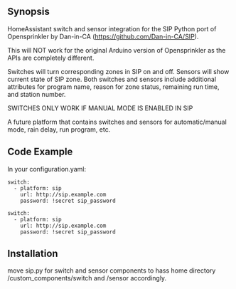 ## Synopsis

HomeAssistant switch and sensor integration for the SIP Python port of Opensprinkler by Dan-in-CA (https://github.com/Dan-in-CA/SIP).

This will NOT work for the original Arduino version of Opensprinkler as the APIs are completely different.

Switches will turn corresponding zones in SIP on and off. Sensors will show current state of SIP zone. Both switches and sensors include additional attributes for program name, reason for zone status, remaining run time, and station number.

SWITCHES ONLY WORK IF MANUAL MODE IS ENABLED IN SIP

A future platform that contains switches and sensors for automatic/manual mode, rain delay, run program, etc.

## Code Example

In your configuration.yaml:

    switch:
      - platform: sip
        url: http://sip.example.com
        password: !secret sip_password

    switch:
      - platform: sip
        url: http://sip.example.com
        password: !secret sip_password

## Installation

move sip.py for switch and sensor components to hass home directory /custom_components/switch and /sensor accordingly.
